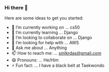 ### Hi there 👋


Here are some ideas to get you started:

- 🔭 I’m currently working on ... cs50
- 🌱 I’m currently learning ... Django
- 👯 I’m looking to collaborate on ... Django
- 🤔 I’m looking for help with ... AWS
- 💬 Ask me about ... Anything
- 📫 How to reach me: ... smlkrdas@gmail.com
- 😄 Pronouns: ... He/Him
- ⚡ Fun fact: ... I have a black belt at Taekwondo
